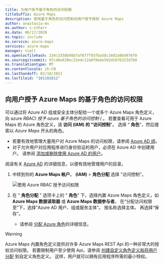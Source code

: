 ```yaml
---
title: 为用户授予基于角色的访问权限
titleSuffix: Azure Maps
description: 使用基于角色的访问控制向用户授予授权 Azure Maps
author: anastasia-ms
ms.author: v-stharr
ms.date: 06/17/2020
ms.topic: include
ms.service: azure-maps
services: azure-maps
manager: timlt
ms.openlocfilehash: 234c3358b98b7af677793fba58c1602a8bd976f0
ms.sourcegitcommit: 97c48e630ec22edc12a0f8e4e592d1676323d7b0
ms.translationtype: MT
ms.contentlocale: zh-CN
ms.lasthandoff: 02/18/2021
ms.locfileid: "101102812"
---
```

## <a name="grant-role-based-access-for-users-to-azure-maps"></a>向用户授予 Azure Maps 的基于角色的访问权限

可以通过将 Azure AD 组或安全主体分配给一个或多个 Azure Maps 角色定义，向 azure *RBAC) 授予 azure 基于角色的访问控制 (* 。 若要查看可用于 Azure Maps 的 Azure 角色定义，请 **访问 (IAM) 的 "访问控制**"。 选择 " **角色**"，然后搜索以 *Azure Maps* 开头的角色。

* 若要有效地管理大量用户对 Azure Maps 的访问权限，请参阅 [Azure AD 组](../../active-directory/fundamentals/active-directory-manage-groups.md)。
* 对于允许用户对应用程序进行身份验证的用户，必须在 Azure AD 中创建用户。 请参阅 [添加或删除使用 Azure AD 的用户](../../active-directory/fundamentals/add-users-azure-active-directory.md)。

阅读有关 [Azure AD](../../active-directory/fundamentals/index.yml) 的详细信息，以便有效地管理用户的目录。

1. 中转到你的 **Azure Maps 帐户**。 **(IAM)**  >  **角色分配** 选择 "访问控制"。

    ![使用 Azure RBAC 授予访问权限](../media/how-to-manage-authentication/how-to-grant-rbac.png)

2. 在 " **角色分配** " 选项卡上的 " **角色**" 下，选择内置 Azure Maps 角色定义，如 **Azure Maps 数据读取器** 或 **Azure Maps 数据参与者**。 在“分配访问权限至”下，选择“Azure AD 用户、组或服务主体”。 按名称选择主体。 再选择“保存”。

   * 请参阅 [分配 Azure 角色](../../role-based-access-control/role-assignments-portal.md)的详细信息。

> [!WARNING]
> Azure Maps 内置角色定义提供对许多 Azure Maps REST Api 的一种非常大的授权访问权限。 若要限制用户至少使用 Api，请参阅 [创建自定义角色定义和将用户分配](../../role-based-access-control/custom-roles.md) 到自定义角色定义。 这样，用户就可以拥有应用程序所需的最小特权。
